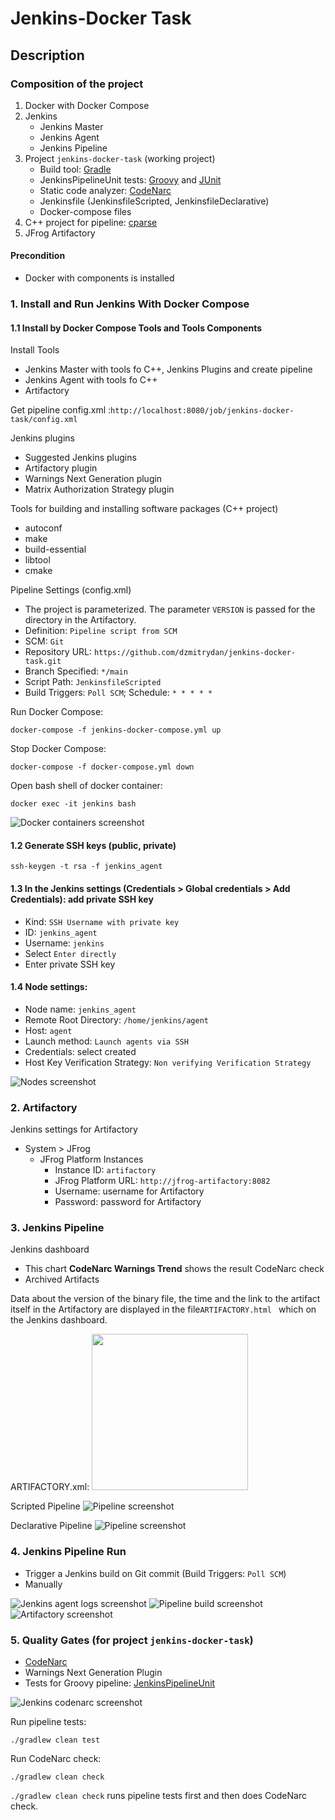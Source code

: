 # Jenkins-Docker Task

## Description
### Composition of the project
1. Docker with Docker Compose
2. Jenkins
   - Jenkins Master
   - Jenkins Agent
   - Jenkins Pipeline
3. Project `jenkins-docker-task` (working project)
   - Build tool: [Gradle](https://gradle.org)
   - JenkinsPipelineUnit tests: [Groovy](https://groovy-lang.org) and [JUnit](https://junit.org/junit4)
   - Static code analyzer: [CodeNarc](https://codenarc.org)
   - Jenkinsfile (JenkinsfileScripted, JenkinsfileDeclarative)
   - Docker-compose files
4. C++ project for pipeline: [cparse](https://github.com/cparse/cparse)
5. JFrog Artifactory

#### Precondition
- Docker with components is installed

### 1. Install and Run Jenkins With Docker Compose
#### 1.1 Install by Docker Compose Tools and Tools Components
Install Tools
- Jenkins Master with tools fo C++, Jenkins Plugins and create pipeline
- Jenkins Agent with tools fo C++
- Artifactory

Get pipeline config.xml :`http://localhost:8080/job/jenkins-docker-task/config.xml`

Jenkins plugins
- Suggested Jenkins plugins
- Artifactory plugin
- Warnings Next Generation plugin
- Matrix Authorization Strategy plugin

Tools for building and installing software packages (C++ project)
- autoconf
- make
- build-essential
- libtool
- cmake

Pipeline Settings (config.xml)
- The project is parameterized. The parameter `VERSION` is passed for the directory in the Artifactory.
- Definition: `Pipeline script from SCM`
- SCM: `Git`
- Repository URL: `https://github.com/dzmitrydan/jenkins-docker-task.git`
- Branch Specified: `*/main`
- Script Path: `JenkinsfileScripted`
- Build Triggers: `Poll SCM`; Schedule: `* * * * *`

Run Docker Compose:
```
docker-compose -f jenkins-docker-compose.yml up
```
Stop Docker Compose:
```
docker-compose -f docker-compose.yml down
```
Open bash shell of docker container:
```
docker exec -it jenkins bash
```

![Docker containers screenshot](readme-assets/docker-containers.png)

#### 1.2 Generate SSH keys (public, private)
```
ssh-keygen -t rsa -f jenkins_agent
```

#### 1.3 In the Jenkins settings (Credentials > Global credentials > Add Credentials): add private SSH key
- Kind: `SSH Username with private key`
- ID: `jenkins_agent`
- Username: `jenkins`
- Select `Enter directly`
- Enter private SSH key

#### 1.4 Node settings:
- Node name: `jenkins_agent`
- Remote Root Directory: `/home/jenkins/agent`
- Host: `agent`
- Launch method: `Launch agents via SSH`
- Credentials: select created
- Host Key Verification Strategy: `Non verifying Verification Strategy`
  
![Nodes screenshot](readme-assets/jenkins-nodes.png)

### 2. Artifactory
Jenkins settings for Artifactory
- System > JFrog
    - JFrog Platform Instances
        - Instance ID: `artifactory`
        - JFrog Platform URL: `http://jfrog-artifactory:8082`
        - Username: username for Artifactory
        - Password: password for Artifactory

### 3. Jenkins Pipeline
Jenkins dashboard
- This chart **CodeNarc Warnings Trend** shows the result CodeNarc check
- Archived Artifacts

Data about the version of the binary file, the time and the link to the artifact itself in the Artifactory are displayed in the file`ARTIFACTORY.html ` which on the Jenkins dashboard.

ARTIFACTORY.xml:
[<img src="readme-assets/artifactory-report.png" width="250" />](readme-assets/artifactory-report.png)

Scripted Pipeline
![Pipeline screenshot](readme-assets/jenkins-scripted-pipeline.png)

Declarative Pipeline
![Pipeline screenshot](readme-assets/jenkins-declarative-pipeline.png)

### 4. Jenkins Pipeline Run
- Trigger a Jenkins build on Git commit (Build Triggers: `Poll SCM`)
- Manually

![Jenkins agent logs screenshot](readme-assets/jenkins-agent-logs.png)
![Pipeline build screenshot](readme-assets/jenkins-pipeline-build.png)
![Artifactory screenshot](readme-assets/artifactory.png)

### 5. Quality Gates (for project `jenkins-docker-task`)
- [CodeNarc](https://codenarc.org)
- Warnings Next Generation Plugin
- Tests for Groovy pipeline: [JenkinsPipelineUnit](https://github.com/jenkinsci/JenkinsPipelineUnit)

![Jenkins codenarc screenshot](readme-assets/jenkins-codenarc.png)

Run pipeline tests:
```
./gradlew clean test
```
Run CodeNarc check:
```
./gradlew clean check
```
`./gradlew clean check` runs pipeline tests first and then does CodeNarc check.
